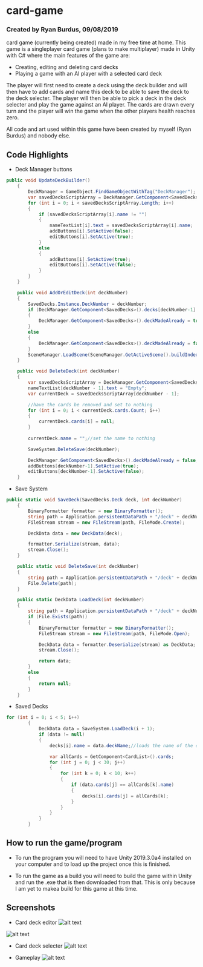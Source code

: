 # card-game
### Created by Ryan Burdus, 09/08/2019
card game (currently being created) made in my free time at home.
This game is a singleplayer card game (plans to make multiplayer) made in Unity with C# where the main features of the game are: 
- Creating, editing and deleting card decks 
- Playing a game with an AI player with a selected card deck

The player will first need to create a deck using the deck builder and will then have to add cards and name this deck to be able to save the deck to the deck selecter. The player will then be able to pick a deck in the deck selecter and play the game against an AI player. The cards are drawn every turn and the player will win the game when the other players health reaches zero.

 All code and art used within this game have been created by myself (Ryan Burdus) and nobody else.
 
## Code Highlights

- Deck Manager buttons
```C# 
public void UpdateDeckBuilder()
    {
        DeckManager = GameObject.FindGameObjectWithTag("DeckManager");
        var savedDecksScriptArray = DeckManager.GetComponent<SavedDecks>().decks;
        for (int i = 0; i < savedDecksScriptArray.Length; i++)
        {
            if (savedDecksScriptArray[i].name != "")
            {
                nameTextList[i].text = savedDecksScriptArray[i].name;
                addButtons[i].SetActive(false);
                editButtons[i].SetActive(true);
            }
            else
            {
                addButtons[i].SetActive(true);
                editButtons[i].SetActive(false);
            }
        }
    }

    public void AddOrEditDeck(int deckNumber)
    {
        SavedDecks.Instance.DeckNumber = deckNumber;
        if (DeckManager.GetComponent<SavedDecks>().decks[deckNumber-1].name != "")
        {
            DeckManager.GetComponent<SavedDecks>().deckMadeAlready = true;
        }
        else
        {
            DeckManager.GetComponent<SavedDecks>().deckMadeAlready = false;
        }
        SceneManager.LoadScene(SceneManager.GetActiveScene().buildIndex + 1);
    }

    public void DeleteDeck(int deckNumber)
    {
        var savedDecksScriptArray = DeckManager.GetComponent<SavedDecks>().decks;
        nameTextList[deckNumber - 1].text = "Empty";
        var currentDeck = savedDecksScriptArray[deckNumber - 1];

        //have the cards be removed and set to nothing
        for (int i = 0; i < currentDeck.cards.Count; i++)
        {
            currentDeck.cards[i] = null;
        }
        
        currentDeck.name = "";//set the name to nothing

        SaveSystem.DeleteSave(deckNumber);

        DeckManager.GetComponent<SavedDecks>().deckMadeAlready = false;
        addButtons[deckNumber-1].SetActive(true);
        editButtons[deckNumber-1].SetActive(false);
    }
```

- Save System
```C#
public static void SaveDeck(SavedDecks.Deck deck, int deckNumber)
    {
        BinaryFormatter formatter = new BinaryFormatter();
        string path = Application.persistentDataPath + "/deck" + deckNumber + ".saved";
        FileStream stream = new FileStream(path, FileMode.Create);

        DeckData data = new DeckData(deck);

        formatter.Serialize(stream, data);
        stream.Close();
    }

    public static void DeleteSave(int deckNumber)
    {
        string path = Application.persistentDataPath + "/deck" + deckNumber + ".saved";
        File.Delete(path);
    }

    public static DeckData LoadDeck(int deckNumber)
    {
        string path = Application.persistentDataPath + "/deck" + deckNumber + ".saved";
        if (File.Exists(path))
        {
            BinaryFormatter formatter = new BinaryFormatter();
            FileStream stream = new FileStream(path, FileMode.Open);

            DeckData data = formatter.Deserialize(stream) as DeckData;
            stream.Close();

            return data;
        }
        else
        {
            return null;
        }
    }
```

- Saved Decks
```C#
for (int i = 0; i < 5; i++)
        {
            DeckData data = SaveSystem.LoadDeck(i + 1);
            if (data != null)
            {
                decks[i].name = data.deckName;//loads the name of the deck

                var allCards = GetComponent<CardList>().cards;
                for (int j = 0; j < 30; j++)
                {
                    for (int k = 0; k < 10; k++)
                    {
                        if (data.cards[j] == allCards[k].name)
                        {
                            decks[i].cards[j] = allCards[k];
                        }
                    }
                }
            }
        }
```

## How to run the game/program
- To run the program you will need to have Unity 2019.3.0a4 installed on your computer and to load up the project once this is finished.

- To run the game as a build you will need to build the game within Unity and run the .exe that is then downloaded from that. This is only because I am yet to makea build for this game at this time.


## Screenshots 

- Card deck editor
![alt text](https://github.com/Ryan-Paul-Burdus/card-game/blob/master/Screenshots/Deck%20editor.png "Card deck editor")

![alt text](https://github.com/Ryan-Paul-Burdus/card-game/blob/master/Screenshots/Deck%20editor%20selection.png "Edit deck selecter")

- Card deck selecter
![alt text](https://github.com/Ryan-Paul-Burdus/card-game/blob/master/Screenshots/Deck%20selection.png "Card deck selecter")

- Gameplay 
![alt text](https://github.com/Ryan-Paul-Burdus/card-game/blob/master/Screenshots/Gameplay.png "Gameplay screen")
